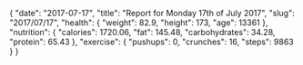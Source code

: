 {
    "date": "2017-07-17",
    "title": "Report for Monday 17th of July 2017",
    "slug": "2017\/07\/17",
    "health": {
        "weight": 82.9,
        "height": 173,
        "age": 13361
    },
    "nutrition": {
        "calories": 1720.06,
        "fat": 145.48,
        "carbohydrates": 34.28,
        "protein": 65.43
    },
    "exercise": {
        "pushups": 0,
        "crunches": 16,
        "steps": 9863
    }
}